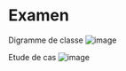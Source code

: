 # Examen

Digramme de classe
![image](https://user-images.githubusercontent.com/116630306/200963675-610643b9-2aea-4701-bffd-c005cb561262.png)

Etude de cas
![image](https://user-images.githubusercontent.com/116630306/202931311-073110f4-cd70-4b63-81f8-4375ca9fca07.png)
